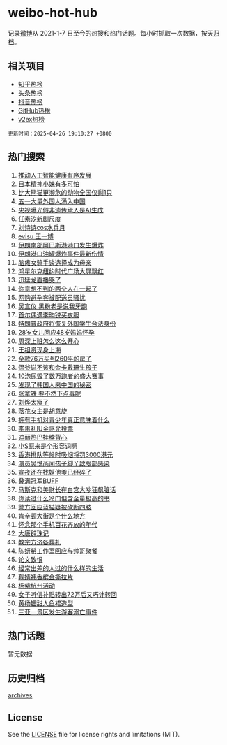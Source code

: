 # weibo-hot-hub

记录[微博](https://www.weibo.com)从 2021-1-7 日至今的热搜和热门话题。每小时抓取一次数据，按天[归档](archives)。

## 相关项目

- [知乎热榜](https://github.com/lonnyzhang423/zhihu-hot-hub)
- [头条热榜](https://github.com/lonnyzhang423/toutiao-hot-hub)
- [抖音热榜](https://github.com/lonnyzhang423/douyin-hot-hub)
- [GitHub热榜](https://github.com/lonnyzhang423/github-hot-hub)
- [v2ex热榜](https://github.com/lonnyzhang423/v2ex-hot-hub)


`更新时间：2025-04-26 19:10:27 +0800`

## 热门搜索

1. [推动人工智能健康有序发展](https://m.weibo.cn/search?containerid=100103type%3D1%26t%3D10%26q%3D%23%E6%8E%A8%E5%8A%A8%E4%BA%BA%E5%B7%A5%E6%99%BA%E8%83%BD%E5%81%A5%E5%BA%B7%E6%9C%89%E5%BA%8F%E5%8F%91%E5%B1%95%23&stream_entry_id=51&isnewpage=1&extparam=seat%3D1%26stream_entry_id%3D51%26c_type%3D51%26pos%3D0%26dgr%3D0%26cate%3D10103%26q%3D%2523%25E6%258E%25A8%25E5%258A%25A8%25E4%25BA%25BA%25E5%25B7%25A5%25E6%2599%25BA%25E8%2583%25BD%25E5%2581%25A5%25E5%25BA%25B7%25E6%259C%2589%25E5%25BA%258F%25E5%258F%2591%25E5%25B1%2595%2523%26filter_type%3Drealtimehot%26display_time%3D1745665826%26pre_seqid%3D174566582621402941420151)
1. [日本精神小妹有多可怕](https://m.weibo.cn/search?containerid=100103type%3D1%26t%3D10%26q%3D%E6%97%A5%E6%9C%AC%E7%B2%BE%E7%A5%9E%E5%B0%8F%E5%A6%B9%E6%9C%89%E5%A4%9A%E5%8F%AF%E6%80%95&stream_entry_id=31&isnewpage=1&extparam=seat%3D1%26c_type%3D31%26flag%3D2%26dgr%3D0%26cate%3D5001%26stream_entry_id%3D31%26filter_type%3Drealtimehot%26band_rank%3D1%26q%3D%25E6%2597%25A5%25E6%259C%25AC%25E7%25B2%25BE%25E7%25A5%259E%25E5%25B0%258F%25E5%25A6%25B9%25E6%259C%2589%25E5%25A4%259A%25E5%258F%25AF%25E6%2580%2595%26lcate%3D5001%26pos%3D0%26realpos%3D1%26display_time%3D1745665826%26pre_seqid%3D174566582621402941420151)
1. [比大熊猫更濒危的动物全国仅剩1只](https://m.weibo.cn/search?containerid=100103type%3D1%26t%3D10%26q%3D%23%E6%AF%94%E5%A4%A7%E7%86%8A%E7%8C%AB%E6%9B%B4%E6%BF%92%E5%8D%B1%E7%9A%84%E5%8A%A8%E7%89%A9%E5%85%A8%E5%9B%BD%E4%BB%85%E5%89%A91%E5%8F%AA%23&stream_entry_id=31&isnewpage=1&extparam=seat%3D1%26c_type%3D31%26flag%3D1%26dgr%3D0%26cate%3D5001%26stream_entry_id%3D31%26filter_type%3Drealtimehot%26band_rank%3D2%26q%3D%2523%25E6%25AF%2594%25E5%25A4%25A7%25E7%2586%258A%25E7%258C%25AB%25E6%259B%25B4%25E6%25BF%2592%25E5%258D%25B1%25E7%259A%2584%25E5%258A%25A8%25E7%2589%25A9%25E5%2585%25A8%25E5%259B%25BD%25E4%25BB%2585%25E5%2589%25A91%25E5%258F%25AA%2523%26lcate%3D5001%26pos%3D1%26realpos%3D2%26display_time%3D1745665826%26pre_seqid%3D174566582621402941420151)
1. [五一大量外国人涌入中国](https://m.weibo.cn/search?containerid=100103type%3D1%26t%3D10%26q%3D%23%E4%BA%94%E4%B8%80%E5%A4%A7%E9%87%8F%E5%A4%96%E5%9B%BD%E4%BA%BA%E6%B6%8C%E5%85%A5%E4%B8%AD%E5%9B%BD%23&stream_entry_id=31&isnewpage=1&extparam=seat%3D1%26c_type%3D31%26flag%3D0%26dgr%3D0%26cate%3D5001%26stream_entry_id%3D31%26filter_type%3Drealtimehot%26band_rank%3D3%26q%3D%2523%25E4%25BA%2594%25E4%25B8%2580%25E5%25A4%25A7%25E9%2587%258F%25E5%25A4%2596%25E5%259B%25BD%25E4%25BA%25BA%25E6%25B6%258C%25E5%2585%25A5%25E4%25B8%25AD%25E5%259B%25BD%2523%26lcate%3D5001%26pos%3D2%26realpos%3D3%26display_time%3D1745665826%26pre_seqid%3D174566582621402941420151)
1. [央视曝光假非遗传承人是AI生成](https://m.weibo.cn/search?containerid=100103type%3D1%26t%3D10%26q%3D%23%E5%A4%AE%E8%A7%86%E6%9B%9D%E5%85%89%E5%81%87%E9%9D%9E%E9%81%97%E4%BC%A0%E6%89%BF%E4%BA%BA%E6%98%AFAI%E7%94%9F%E6%88%90%23&stream_entry_id=31&isnewpage=1&extparam=seat%3D1%26c_type%3D31%26flag%3D1%26dgr%3D0%26cate%3D5001%26stream_entry_id%3D31%26filter_type%3Drealtimehot%26band_rank%3D4%26q%3D%2523%25E5%25A4%25AE%25E8%25A7%2586%25E6%259B%259D%25E5%2585%2589%25E5%2581%2587%25E9%259D%259E%25E9%2581%2597%25E4%25BC%25A0%25E6%2589%25BF%25E4%25BA%25BA%25E6%2598%25AFAI%25E7%2594%259F%25E6%2588%2590%2523%26lcate%3D5001%26pos%3D3%26realpos%3D4%26display_time%3D1745665826%26pre_seqid%3D174566582621402941420151)
1. [任素汐新剧尺度](https://m.weibo.cn/search?containerid=100103type%3D1%26t%3D10%26q%3D%E4%BB%BB%E7%B4%A0%E6%B1%90%E6%96%B0%E5%89%A7%E5%B0%BA%E5%BA%A6&stream_entry_id=31&isnewpage=1&extparam=seat%3D1%26c_type%3D31%26flag%3D1%26dgr%3D0%26cate%3D5001%26stream_entry_id%3D31%26filter_type%3Drealtimehot%26band_rank%3D5%26q%3D%25E4%25BB%25BB%25E7%25B4%25A0%25E6%25B1%2590%25E6%2596%25B0%25E5%2589%25A7%25E5%25B0%25BA%25E5%25BA%25A6%26lcate%3D5001%26pos%3D4%26realpos%3D5%26display_time%3D1745665826%26pre_seqid%3D174566582621402941420151)
1. [刘诗诗cos水兵月](https://m.weibo.cn/search?containerid=100103type%3D1%26t%3D10%26q%3D%E5%88%98%E8%AF%97%E8%AF%97cos%E6%B0%B4%E5%85%B5%E6%9C%88&stream_entry_id=31&isnewpage=1&extparam=seat%3D1%26c_type%3D31%26flag%3D0%26dgr%3D0%26cate%3D5001%26stream_entry_id%3D31%26filter_type%3Drealtimehot%26band_rank%3D6%26q%3D%25E5%2588%2598%25E8%25AF%2597%25E8%25AF%2597cos%25E6%25B0%25B4%25E5%2585%25B5%25E6%259C%2588%26lcate%3D5001%26pos%3D5%26realpos%3D6%26display_time%3D1745665826%26pre_seqid%3D174566582621402941420151)
1. [evisu 王一博](https://m.weibo.cn/search?containerid=100103type%3D1%26t%3D10%26q%3Devisu+%E7%8E%8B%E4%B8%80%E5%8D%9A&stream_entry_id=31&isnewpage=1&extparam=seat%3D1%26c_type%3D31%26flag%3D1%26dgr%3D0%26cate%3D5001%26stream_entry_id%3D31%26filter_type%3Drealtimehot%26band_rank%3D7%26q%3Devisu%2520%25E7%258E%258B%25E4%25B8%2580%25E5%258D%259A%26lcate%3D5001%26pos%3D6%26realpos%3D7%26display_time%3D1745665826%26pre_seqid%3D174566582621402941420151)
1. [伊朗南部阿巴斯港港口发生爆炸](https://m.weibo.cn/search?containerid=100103type%3D1%26t%3D10%26q%3D%23%E4%BC%8A%E6%9C%97%E5%8D%97%E9%83%A8%E9%98%BF%E5%B7%B4%E6%96%AF%E6%B8%AF%E6%B8%AF%E5%8F%A3%E5%8F%91%E7%94%9F%E7%88%86%E7%82%B8%23&stream_entry_id=31&isnewpage=1&extparam=seat%3D1%26c_type%3D31%26flag%3D1%26dgr%3D0%26cate%3D5001%26stream_entry_id%3D31%26filter_type%3Drealtimehot%26band_rank%3D8%26q%3D%2523%25E4%25BC%258A%25E6%259C%2597%25E5%258D%2597%25E9%2583%25A8%25E9%2598%25BF%25E5%25B7%25B4%25E6%2596%25AF%25E6%25B8%25AF%25E6%25B8%25AF%25E5%258F%25A3%25E5%258F%2591%25E7%2594%259F%25E7%2588%2586%25E7%2582%25B8%2523%26lcate%3D5001%26pos%3D7%26realpos%3D8%26display_time%3D1745665826%26pre_seqid%3D174566582621402941420151)
1. [伊朗港口油罐爆炸事件最新伤情](https://m.weibo.cn/search?containerid=100103type%3D1%26t%3D10%26q%3D%23%E4%BC%8A%E6%9C%97%E6%B8%AF%E5%8F%A3%E6%B2%B9%E7%BD%90%E7%88%86%E7%82%B8%E4%BA%8B%E4%BB%B6%E6%9C%80%E6%96%B0%E4%BC%A4%E6%83%85%23&stream_entry_id=31&isnewpage=1&extparam=seat%3D1%26c_type%3D31%26flag%3D1%26dgr%3D0%26cate%3D5001%26stream_entry_id%3D31%26filter_type%3Drealtimehot%26band_rank%3D9%26q%3D%2523%25E4%25BC%258A%25E6%259C%2597%25E6%25B8%25AF%25E5%258F%25A3%25E6%25B2%25B9%25E7%25BD%2590%25E7%2588%2586%25E7%2582%25B8%25E4%25BA%258B%25E4%25BB%25B6%25E6%259C%2580%25E6%2596%25B0%25E4%25BC%25A4%25E6%2583%2585%2523%26lcate%3D5001%26pos%3D8%26realpos%3D9%26display_time%3D1745665826%26pre_seqid%3D174566582621402941420151)
1. [脑瘫女骑手谈选择成为母亲](https://m.weibo.cn/search?containerid=100103type%3D1%26t%3D10%26q%3D%23%E8%84%91%E7%98%AB%E5%A5%B3%E9%AA%91%E6%89%8B%E8%B0%88%E9%80%89%E6%8B%A9%E6%88%90%E4%B8%BA%E6%AF%8D%E4%BA%B2%23&stream_entry_id=31&isnewpage=1&extparam=seat%3D1%26c_type%3D31%26flag%3D1%26dgr%3D0%26cate%3D5001%26stream_entry_id%3D31%26filter_type%3Drealtimehot%26band_rank%3D10%26q%3D%2523%25E8%2584%2591%25E7%2598%25AB%25E5%25A5%25B3%25E9%25AA%2591%25E6%2589%258B%25E8%25B0%2588%25E9%2580%2589%25E6%258B%25A9%25E6%2588%2590%25E4%25B8%25BA%25E6%25AF%258D%25E4%25BA%25B2%2523%26lcate%3D5001%26pos%3D9%26realpos%3D10%26display_time%3D1745665826%26pre_seqid%3D174566582621402941420151)
1. [鸿星尔克纽约时代广场大屏飘红](https://m.weibo.cn/search?containerid=100103type%3D1%26t%3D10%26q%3D%23%E9%B8%BF%E6%98%9F%E5%B0%94%E5%85%8B%E7%BA%BD%E7%BA%A6%E6%97%B6%E4%BB%A3%E5%B9%BF%E5%9C%BA%E5%A4%A7%E5%B1%8F%E9%A3%98%E7%BA%A2%23&stream_entry_id=31&isnewpage=1&extparam=seat%3D1%26c_type%3D31%26flag%3D1%26dgr%3D0%26cate%3D5001%26stream_entry_id%3D31%26filter_type%3Drealtimehot%26band_rank%3D11%26q%3D%2523%25E9%25B8%25BF%25E6%2598%259F%25E5%25B0%2594%25E5%2585%258B%25E7%25BA%25BD%25E7%25BA%25A6%25E6%2597%25B6%25E4%25BB%25A3%25E5%25B9%25BF%25E5%259C%25BA%25E5%25A4%25A7%25E5%25B1%258F%25E9%25A3%2598%25E7%25BA%25A2%2523%26lcate%3D5001%26pos%3D10%26realpos%3D11%26display_time%3D1745665826%26pre_seqid%3D174566582621402941420151)
1. [迅猛龙直播哭了](https://m.weibo.cn/search?containerid=100103type%3D1%26t%3D10%26q%3D%23%E8%BF%85%E7%8C%9B%E9%BE%99%E7%9B%B4%E6%92%AD%E5%93%AD%E4%BA%86%23&stream_entry_id=31&isnewpage=1&extparam=seat%3D1%26c_type%3D31%26flag%3D1%26dgr%3D0%26cate%3D5001%26stream_entry_id%3D31%26filter_type%3Drealtimehot%26band_rank%3D12%26q%3D%2523%25E8%25BF%2585%25E7%258C%259B%25E9%25BE%2599%25E7%259B%25B4%25E6%2592%25AD%25E5%2593%25AD%25E4%25BA%2586%2523%26lcate%3D5001%26pos%3D11%26realpos%3D12%26display_time%3D1745665826%26pre_seqid%3D174566582621402941420151)
1. [你意想不到的两个人在一起了](https://m.weibo.cn/search?containerid=100103type%3D1%26t%3D10%26q%3D%E4%BD%A0%E6%84%8F%E6%83%B3%E4%B8%8D%E5%88%B0%E7%9A%84%E4%B8%A4%E4%B8%AA%E4%BA%BA%E5%9C%A8%E4%B8%80%E8%B5%B7%E4%BA%86&stream_entry_id=31&isnewpage=1&extparam=seat%3D1%26c_type%3D31%26flag%3D2%26dgr%3D0%26cate%3D5001%26stream_entry_id%3D31%26filter_type%3Drealtimehot%26band_rank%3D13%26q%3D%25E4%25BD%25A0%25E6%2584%258F%25E6%2583%25B3%25E4%25B8%258D%25E5%2588%25B0%25E7%259A%2584%25E4%25B8%25A4%25E4%25B8%25AA%25E4%25BA%25BA%25E5%259C%25A8%25E4%25B8%2580%25E8%25B5%25B7%25E4%25BA%2586%26lcate%3D5001%26pos%3D12%26realpos%3D13%26display_time%3D1745665826%26pre_seqid%3D174566582621402941420151)
1. [网购避孕套被配送员骚扰](https://m.weibo.cn/search?containerid=100103type%3D1%26t%3D10%26q%3D%23%E7%BD%91%E8%B4%AD%E9%81%BF%E5%AD%95%E5%A5%97%E8%A2%AB%E9%85%8D%E9%80%81%E5%91%98%E9%AA%9A%E6%89%B0%23&stream_entry_id=31&isnewpage=1&extparam=seat%3D1%26c_type%3D31%26flag%3D1%26dgr%3D0%26cate%3D5001%26stream_entry_id%3D31%26filter_type%3Drealtimehot%26band_rank%3D14%26q%3D%2523%25E7%25BD%2591%25E8%25B4%25AD%25E9%2581%25BF%25E5%25AD%2595%25E5%25A5%2597%25E8%25A2%25AB%25E9%2585%258D%25E9%2580%2581%25E5%2591%2598%25E9%25AA%259A%25E6%2589%25B0%2523%26lcate%3D5001%26pos%3D13%26realpos%3D14%26display_time%3D1745665826%26pre_seqid%3D174566582621402941420151)
1. [吴宣仪 黑粉老是说我牙龅](https://m.weibo.cn/search?containerid=100103type%3D1%26t%3D10%26q%3D%E5%90%B4%E5%AE%A3%E4%BB%AA+%E9%BB%91%E7%B2%89%E8%80%81%E6%98%AF%E8%AF%B4%E6%88%91%E7%89%99%E9%BE%85&stream_entry_id=31&isnewpage=1&extparam=seat%3D1%26c_type%3D31%26flag%3D1%26dgr%3D0%26cate%3D5001%26stream_entry_id%3D31%26filter_type%3Drealtimehot%26band_rank%3D15%26q%3D%25E5%2590%25B4%25E5%25AE%25A3%25E4%25BB%25AA%2520%25E9%25BB%2591%25E7%25B2%2589%25E8%2580%2581%25E6%2598%25AF%25E8%25AF%25B4%25E6%2588%2591%25E7%2589%2599%25E9%25BE%2585%26lcate%3D5001%26pos%3D14%26realpos%3D15%26display_time%3D1745665826%26pre_seqid%3D174566582621402941420151)
1. [首尔偶遇李昀锐买衣服](https://m.weibo.cn/search?containerid=100103type%3D1%26t%3D10%26q%3D%23%E9%A6%96%E5%B0%94%E5%81%B6%E9%81%87%E6%9D%8E%E6%98%80%E9%94%90%E4%B9%B0%E8%A1%A3%E6%9C%8D%23&stream_entry_id=31&isnewpage=1&extparam=seat%3D1%26c_type%3D31%26flag%3D0%26dgr%3D0%26cate%3D5001%26stream_entry_id%3D31%26filter_type%3Drealtimehot%26band_rank%3D16%26q%3D%2523%25E9%25A6%2596%25E5%25B0%2594%25E5%2581%25B6%25E9%2581%2587%25E6%259D%258E%25E6%2598%2580%25E9%2594%2590%25E4%25B9%25B0%25E8%25A1%25A3%25E6%259C%258D%2523%26lcate%3D5001%26pos%3D15%26realpos%3D16%26display_time%3D1745665826%26pre_seqid%3D174566582621402941420151)
1. [特朗普政府将恢复外国学生合法身份](https://m.weibo.cn/search?containerid=100103type%3D1%26t%3D10%26q%3D%E7%89%B9%E6%9C%97%E6%99%AE%E6%94%BF%E5%BA%9C%E5%B0%86%E6%81%A2%E5%A4%8D%E5%A4%96%E5%9B%BD%E5%AD%A6%E7%94%9F%E5%90%88%E6%B3%95%E8%BA%AB%E4%BB%BD&stream_entry_id=31&isnewpage=1&extparam=seat%3D1%26c_type%3D31%26flag%3D1%26dgr%3D0%26cate%3D5001%26stream_entry_id%3D31%26filter_type%3Drealtimehot%26band_rank%3D17%26q%3D%25E7%2589%25B9%25E6%259C%2597%25E6%2599%25AE%25E6%2594%25BF%25E5%25BA%259C%25E5%25B0%2586%25E6%2581%25A2%25E5%25A4%258D%25E5%25A4%2596%25E5%259B%25BD%25E5%25AD%25A6%25E7%2594%259F%25E5%2590%2588%25E6%25B3%2595%25E8%25BA%25AB%25E4%25BB%25BD%26lcate%3D5001%26pos%3D16%26realpos%3D17%26display_time%3D1745665826%26pre_seqid%3D174566582621402941420151)
1. [28岁女儿回应48岁妈妈怀孕](https://m.weibo.cn/search?containerid=100103type%3D1%26t%3D10%26q%3D%2328%E5%B2%81%E5%A5%B3%E5%84%BF%E5%9B%9E%E5%BA%9448%E5%B2%81%E5%A6%88%E5%A6%88%E6%80%80%E5%AD%95%23&stream_entry_id=31&isnewpage=1&extparam=seat%3D1%26c_type%3D31%26flag%3D0%26dgr%3D0%26cate%3D5001%26stream_entry_id%3D31%26filter_type%3Drealtimehot%26band_rank%3D18%26q%3D%252328%25E5%25B2%2581%25E5%25A5%25B3%25E5%2584%25BF%25E5%259B%259E%25E5%25BA%259448%25E5%25B2%2581%25E5%25A6%2588%25E5%25A6%2588%25E6%2580%2580%25E5%25AD%2595%2523%26lcate%3D5001%26pos%3D17%26realpos%3D18%26display_time%3D1745665826%26pre_seqid%3D174566582621402941420151)
1. [周深上班怎么这么开心](https://m.weibo.cn/search?containerid=100103type%3D1%26t%3D10%26q%3D%E5%91%A8%E6%B7%B1%E4%B8%8A%E7%8F%AD%E6%80%8E%E4%B9%88%E8%BF%99%E4%B9%88%E5%BC%80%E5%BF%83&stream_entry_id=31&isnewpage=1&extparam=seat%3D1%26c_type%3D31%26flag%3D1%26dgr%3D0%26cate%3D5001%26stream_entry_id%3D31%26filter_type%3Drealtimehot%26band_rank%3D19%26q%3D%25E5%2591%25A8%25E6%25B7%25B1%25E4%25B8%258A%25E7%258F%25AD%25E6%2580%258E%25E4%25B9%2588%25E8%25BF%2599%25E4%25B9%2588%25E5%25BC%2580%25E5%25BF%2583%26lcate%3D5001%26pos%3D18%26realpos%3D19%26display_time%3D1745665826%26pre_seqid%3D174566582621402941420151)
1. [王祖贤现身上海](https://m.weibo.cn/search?containerid=100103type%3D1%26t%3D10%26q%3D%23%E7%8E%8B%E7%A5%96%E8%B4%A4%E7%8E%B0%E8%BA%AB%E4%B8%8A%E6%B5%B7%23&stream_entry_id=31&isnewpage=1&extparam=seat%3D1%26c_type%3D31%26flag%3D1%26dgr%3D0%26cate%3D5001%26stream_entry_id%3D31%26filter_type%3Drealtimehot%26band_rank%3D20%26q%3D%2523%25E7%258E%258B%25E7%25A5%2596%25E8%25B4%25A4%25E7%258E%25B0%25E8%25BA%25AB%25E4%25B8%258A%25E6%25B5%25B7%2523%26lcate%3D5001%26pos%3D19%26realpos%3D20%26display_time%3D1745665826%26pre_seqid%3D174566582621402941420151)
1. [全款76万买到260平的房子](https://m.weibo.cn/search?containerid=100103type%3D1%26t%3D10%26q%3D%E5%85%A8%E6%AC%BE76%E4%B8%87%E4%B9%B0%E5%88%B0260%E5%B9%B3%E7%9A%84%E6%88%BF%E5%AD%90&stream_entry_id=31&isnewpage=1&extparam=seat%3D1%26c_type%3D31%26flag%3D1%26dgr%3D0%26cate%3D5001%26stream_entry_id%3D31%26filter_type%3Drealtimehot%26band_rank%3D21%26q%3D%25E5%2585%25A8%25E6%25AC%25BE76%25E4%25B8%2587%25E4%25B9%25B0%25E5%2588%25B0260%25E5%25B9%25B3%25E7%259A%2584%25E6%2588%25BF%25E5%25AD%2590%26lcate%3D5001%26pos%3D20%26realpos%3D21%26display_time%3D1745665826%26pre_seqid%3D174566582621402941420151)
1. [侃爷说不该和金卡戴珊生孩子](https://m.weibo.cn/search?containerid=100103type%3D1%26t%3D10%26q%3D%23%E4%BE%83%E7%88%B7%E8%AF%B4%E4%B8%8D%E8%AF%A5%E5%92%8C%E9%87%91%E5%8D%A1%E6%88%B4%E7%8F%8A%E7%94%9F%E5%AD%A9%E5%AD%90%23&stream_entry_id=31&isnewpage=1&extparam=seat%3D1%26c_type%3D31%26flag%3D0%26dgr%3D0%26cate%3D5001%26stream_entry_id%3D31%26filter_type%3Drealtimehot%26band_rank%3D22%26q%3D%2523%25E4%25BE%2583%25E7%2588%25B7%25E8%25AF%25B4%25E4%25B8%258D%25E8%25AF%25A5%25E5%2592%258C%25E9%2587%2591%25E5%258D%25A1%25E6%2588%25B4%25E7%258F%258A%25E7%2594%259F%25E5%25AD%25A9%25E5%25AD%2590%2523%26lcate%3D5001%26pos%3D21%26realpos%3D22%26display_time%3D1745665826%26pre_seqid%3D174566582621402941420151)
1. [10泡尿毁了数万跑者的盛大赛事](https://m.weibo.cn/search?containerid=100103type%3D1%26t%3D10%26q%3D%2310%E6%B3%A1%E5%B0%BF%E6%AF%81%E4%BA%86%E6%95%B0%E4%B8%87%E8%B7%91%E8%80%85%E7%9A%84%E7%9B%9B%E5%A4%A7%E8%B5%9B%E4%BA%8B%23&stream_entry_id=31&isnewpage=1&extparam=seat%3D1%26c_type%3D31%26flag%3D2%26dgr%3D0%26cate%3D5001%26stream_entry_id%3D31%26filter_type%3Drealtimehot%26band_rank%3D23%26q%3D%252310%25E6%25B3%25A1%25E5%25B0%25BF%25E6%25AF%2581%25E4%25BA%2586%25E6%2595%25B0%25E4%25B8%2587%25E8%25B7%2591%25E8%2580%2585%25E7%259A%2584%25E7%259B%259B%25E5%25A4%25A7%25E8%25B5%259B%25E4%25BA%258B%2523%26lcate%3D5001%26pos%3D22%26realpos%3D23%26display_time%3D1745665826%26pre_seqid%3D174566582621402941420151)
1. [发现了韩国人来中国的秘密](https://m.weibo.cn/search?containerid=100103type%3D1%26t%3D10%26q%3D%23%E5%8F%91%E7%8E%B0%E4%BA%86%E9%9F%A9%E5%9B%BD%E4%BA%BA%E6%9D%A5%E4%B8%AD%E5%9B%BD%E7%9A%84%E7%A7%98%E5%AF%86%23&stream_entry_id=31&isnewpage=1&extparam=seat%3D1%26c_type%3D31%26flag%3D1%26dgr%3D0%26cate%3D5001%26stream_entry_id%3D31%26filter_type%3Drealtimehot%26band_rank%3D24%26q%3D%2523%25E5%258F%2591%25E7%258E%25B0%25E4%25BA%2586%25E9%259F%25A9%25E5%259B%25BD%25E4%25BA%25BA%25E6%259D%25A5%25E4%25B8%25AD%25E5%259B%25BD%25E7%259A%2584%25E7%25A7%2598%25E5%25AF%2586%2523%26lcate%3D5001%26pos%3D23%26realpos%3D24%26display_time%3D1745665826%26pre_seqid%3D174566582621402941420151)
1. [张拿铁 要不然下点毒呢](https://m.weibo.cn/search?containerid=100103type%3D1%26t%3D10%26q%3D%E5%BC%A0%E6%8B%BF%E9%93%81+%E8%A6%81%E4%B8%8D%E7%84%B6%E4%B8%8B%E7%82%B9%E6%AF%92%E5%91%A2&stream_entry_id=31&isnewpage=1&extparam=seat%3D1%26c_type%3D31%26flag%3D2%26dgr%3D0%26cate%3D5001%26stream_entry_id%3D31%26filter_type%3Drealtimehot%26band_rank%3D25%26q%3D%25E5%25BC%25A0%25E6%258B%25BF%25E9%2593%2581%2520%25E8%25A6%2581%25E4%25B8%258D%25E7%2584%25B6%25E4%25B8%258B%25E7%2582%25B9%25E6%25AF%2592%25E5%2591%25A2%26lcate%3D5001%26pos%3D24%26realpos%3D25%26display_time%3D1745665826%26pre_seqid%3D174566582621402941420151)
1. [刘烨太瘦了](https://m.weibo.cn/search?containerid=100103type%3D1%26t%3D10%26q%3D%23%E5%88%98%E7%83%A8%E5%A4%AA%E7%98%A6%E4%BA%86%23&stream_entry_id=31&isnewpage=1&extparam=seat%3D1%26c_type%3D31%26flag%3D1%26dgr%3D0%26cate%3D5001%26stream_entry_id%3D31%26filter_type%3Drealtimehot%26band_rank%3D26%26q%3D%2523%25E5%2588%2598%25E7%2583%25A8%25E5%25A4%25AA%25E7%2598%25A6%25E4%25BA%2586%2523%26lcate%3D5001%26pos%3D25%26realpos%3D26%26display_time%3D1745665826%26pre_seqid%3D174566582621402941420151)
1. [落花女主是胡意旋](https://m.weibo.cn/search?containerid=100103type%3D1%26t%3D10%26q%3D%23%E8%90%BD%E8%8A%B1%E5%A5%B3%E4%B8%BB%E6%98%AF%E8%83%A1%E6%84%8F%E6%97%8B%23&stream_entry_id=31&isnewpage=1&extparam=seat%3D1%26c_type%3D31%26flag%3D1%26dgr%3D0%26cate%3D5001%26stream_entry_id%3D31%26filter_type%3Drealtimehot%26band_rank%3D27%26q%3D%2523%25E8%2590%25BD%25E8%258A%25B1%25E5%25A5%25B3%25E4%25B8%25BB%25E6%2598%25AF%25E8%2583%25A1%25E6%2584%258F%25E6%2597%258B%2523%26lcate%3D5001%26pos%3D26%26realpos%3D27%26display_time%3D1745665826%26pre_seqid%3D174566582621402941420151)
1. [拥有手机对青少年真正意味着什么](https://m.weibo.cn/search?containerid=100103type%3D1%26t%3D10%26q%3D%23%E6%8B%A5%E6%9C%89%E6%89%8B%E6%9C%BA%E5%AF%B9%E9%9D%92%E5%B0%91%E5%B9%B4%E7%9C%9F%E6%AD%A3%E6%84%8F%E5%91%B3%E7%9D%80%E4%BB%80%E4%B9%88%23&stream_entry_id=31&isnewpage=1&extparam=seat%3D1%26c_type%3D31%26flag%3D1%26dgr%3D0%26cate%3D5001%26stream_entry_id%3D31%26filter_type%3Drealtimehot%26band_rank%3D28%26q%3D%2523%25E6%258B%25A5%25E6%259C%2589%25E6%2589%258B%25E6%259C%25BA%25E5%25AF%25B9%25E9%259D%2592%25E5%25B0%2591%25E5%25B9%25B4%25E7%259C%259F%25E6%25AD%25A3%25E6%2584%258F%25E5%2591%25B3%25E7%259D%2580%25E4%25BB%2580%25E4%25B9%2588%2523%26lcate%3D5001%26pos%3D27%26realpos%3D28%26display_time%3D1745665826%26pre_seqid%3D174566582621402941420151)
1. [李惠利IU金惠允投票](https://m.weibo.cn/search?containerid=100103type%3D1%26t%3D10%26q%3D%23%E6%9D%8E%E6%83%A0%E5%88%A9IU%E9%87%91%E6%83%A0%E5%85%81%E6%8A%95%E7%A5%A8%23&stream_entry_id=31&isnewpage=1&extparam=seat%3D1%26c_type%3D31%26flag%3D0%26dgr%3D0%26cate%3D5001%26stream_entry_id%3D31%26filter_type%3Drealtimehot%26band_rank%3D29%26q%3D%2523%25E6%259D%258E%25E6%2583%25A0%25E5%2588%25A9IU%25E9%2587%2591%25E6%2583%25A0%25E5%2585%2581%25E6%258A%2595%25E7%25A5%25A8%2523%26lcate%3D5001%26pos%3D28%26realpos%3D29%26display_time%3D1745665826%26pre_seqid%3D174566582621402941420151)
1. [迪丽热巴挂脖背心](https://m.weibo.cn/search?containerid=100103type%3D1%26t%3D10%26q%3D%23%E8%BF%AA%E4%B8%BD%E7%83%AD%E5%B7%B4%E6%8C%82%E8%84%96%E8%83%8C%E5%BF%83%23&stream_entry_id=31&isnewpage=1&extparam=seat%3D1%26c_type%3D31%26flag%3D1%26dgr%3D0%26cate%3D5001%26stream_entry_id%3D31%26filter_type%3Drealtimehot%26band_rank%3D30%26q%3D%2523%25E8%25BF%25AA%25E4%25B8%25BD%25E7%2583%25AD%25E5%25B7%25B4%25E6%258C%2582%25E8%2584%2596%25E8%2583%258C%25E5%25BF%2583%2523%26lcate%3D5001%26pos%3D29%26realpos%3D30%26display_time%3D1745665826%26pre_seqid%3D174566582621402941420151)
1. [小S原来是个形容词啊](https://m.weibo.cn/search?containerid=100103type%3D1%26t%3D10%26q%3D%E5%B0%8FS%E5%8E%9F%E6%9D%A5%E6%98%AF%E4%B8%AA%E5%BD%A2%E5%AE%B9%E8%AF%8D%E5%95%8A&stream_entry_id=31&isnewpage=1&extparam=seat%3D1%26c_type%3D31%26flag%3D0%26dgr%3D0%26cate%3D5001%26stream_entry_id%3D31%26filter_type%3Drealtimehot%26band_rank%3D31%26q%3D%25E5%25B0%258FS%25E5%258E%259F%25E6%259D%25A5%25E6%2598%25AF%25E4%25B8%25AA%25E5%25BD%25A2%25E5%25AE%25B9%25E8%25AF%258D%25E5%2595%258A%26lcate%3D5001%26pos%3D30%26realpos%3D31%26display_time%3D1745665826%26pre_seqid%3D174566582621402941420151)
1. [香港排队等候时吸烟将罚3000港元](https://m.weibo.cn/search?containerid=100103type%3D1%26t%3D10%26q%3D%23%E9%A6%99%E6%B8%AF%E6%8E%92%E9%98%9F%E7%AD%89%E5%80%99%E6%97%B6%E5%90%B8%E7%83%9F%E5%B0%86%E7%BD%9A3000%E6%B8%AF%E5%85%83%23&stream_entry_id=31&isnewpage=1&extparam=seat%3D1%26c_type%3D31%26flag%3D0%26dgr%3D0%26cate%3D5001%26stream_entry_id%3D31%26filter_type%3Drealtimehot%26band_rank%3D32%26q%3D%2523%25E9%25A6%2599%25E6%25B8%25AF%25E6%258E%2592%25E9%2598%259F%25E7%25AD%2589%25E5%2580%2599%25E6%2597%25B6%25E5%2590%25B8%25E7%2583%259F%25E5%25B0%2586%25E7%25BD%259A3000%25E6%25B8%25AF%25E5%2585%2583%2523%26lcate%3D5001%26pos%3D31%26realpos%3D32%26display_time%3D1745665826%26pre_seqid%3D174566582621402941420151)
1. [演员吴悦菡闻孩子脚丫致眼部感染](https://m.weibo.cn/search?containerid=100103type%3D1%26t%3D10%26q%3D%23%E6%BC%94%E5%91%98%E5%90%B4%E6%82%A6%E8%8F%A1%E9%97%BB%E5%AD%A9%E5%AD%90%E8%84%9A%E4%B8%AB%E8%87%B4%E7%9C%BC%E9%83%A8%E6%84%9F%E6%9F%93%23&stream_entry_id=31&isnewpage=1&extparam=seat%3D1%26c_type%3D31%26flag%3D1%26dgr%3D0%26cate%3D5001%26stream_entry_id%3D31%26filter_type%3Drealtimehot%26band_rank%3D33%26q%3D%2523%25E6%25BC%2594%25E5%2591%2598%25E5%2590%25B4%25E6%2582%25A6%25E8%258F%25A1%25E9%2597%25BB%25E5%25AD%25A9%25E5%25AD%2590%25E8%2584%259A%25E4%25B8%25AB%25E8%2587%25B4%25E7%259C%25BC%25E9%2583%25A8%25E6%2584%259F%25E6%259F%2593%2523%26lcate%3D5001%26pos%3D32%26realpos%3D33%26display_time%3D1745665826%26pre_seqid%3D174566582621402941420151)
1. [宣夜还在找妖他爹已经碎了](https://m.weibo.cn/search?containerid=100103type%3D1%26t%3D10%26q%3D%E5%AE%A3%E5%A4%9C%E8%BF%98%E5%9C%A8%E6%89%BE%E5%A6%96%E4%BB%96%E7%88%B9%E5%B7%B2%E7%BB%8F%E7%A2%8E%E4%BA%86&stream_entry_id=31&isnewpage=1&extparam=seat%3D1%26c_type%3D31%26flag%3D1%26dgr%3D0%26cate%3D5001%26stream_entry_id%3D31%26filter_type%3Drealtimehot%26band_rank%3D34%26q%3D%25E5%25AE%25A3%25E5%25A4%259C%25E8%25BF%2598%25E5%259C%25A8%25E6%2589%25BE%25E5%25A6%2596%25E4%25BB%2596%25E7%2588%25B9%25E5%25B7%25B2%25E7%25BB%258F%25E7%25A2%258E%25E4%25BA%2586%26lcate%3D5001%26pos%3D33%26realpos%3D34%26display_time%3D1745665826%26pre_seqid%3D174566582621402941420151)
1. [叠满冠军BUFF](https://m.weibo.cn/search?containerid=100103type%3D1%26t%3D10%26q%3D%23%E5%8F%A0%E6%BB%A1%E5%86%A0%E5%86%9BBUFF%23&stream_entry_id=31&isnewpage=1&extparam=seat%3D1%26c_type%3D31%26flag%3D1%26dgr%3D0%26cate%3D5001%26stream_entry_id%3D31%26filter_type%3Drealtimehot%26band_rank%3D35%26q%3D%2523%25E5%258F%25A0%25E6%25BB%25A1%25E5%2586%25A0%25E5%2586%259BBUFF%2523%26lcate%3D5001%26pos%3D34%26realpos%3D35%26display_time%3D1745665826%26pre_seqid%3D174566582621402941420151)
1. [马斯克和美财长在白宫大吵狂飙脏话](https://m.weibo.cn/search?containerid=100103type%3D1%26t%3D10%26q%3D%23%E9%A9%AC%E6%96%AF%E5%85%8B%E5%92%8C%E7%BE%8E%E8%B4%A2%E9%95%BF%E5%9C%A8%E7%99%BD%E5%AE%AB%E5%A4%A7%E5%90%B5%E7%8B%82%E9%A3%99%E8%84%8F%E8%AF%9D%23&stream_entry_id=31&isnewpage=1&extparam=seat%3D1%26c_type%3D31%26flag%3D0%26dgr%3D0%26cate%3D5001%26stream_entry_id%3D31%26filter_type%3Drealtimehot%26band_rank%3D36%26q%3D%2523%25E9%25A9%25AC%25E6%2596%25AF%25E5%2585%258B%25E5%2592%258C%25E7%25BE%258E%25E8%25B4%25A2%25E9%2595%25BF%25E5%259C%25A8%25E7%2599%25BD%25E5%25AE%25AB%25E5%25A4%25A7%25E5%2590%25B5%25E7%258B%2582%25E9%25A3%2599%25E8%2584%258F%25E8%25AF%259D%2523%26lcate%3D5001%26pos%3D35%26realpos%3D36%26display_time%3D1745665826%26pre_seqid%3D174566582621402941420151)
1. [你读过什么冷门但含金量极高的书](https://m.weibo.cn/search?containerid=100103type%3D1%26t%3D10%26q%3D%E4%BD%A0%E8%AF%BB%E8%BF%87%E4%BB%80%E4%B9%88%E5%86%B7%E9%97%A8%E4%BD%86%E5%90%AB%E9%87%91%E9%87%8F%E6%9E%81%E9%AB%98%E7%9A%84%E4%B9%A6&stream_entry_id=31&isnewpage=1&extparam=seat%3D1%26c_type%3D31%26flag%3D1%26dgr%3D0%26cate%3D5001%26stream_entry_id%3D31%26filter_type%3Drealtimehot%26band_rank%3D37%26q%3D%25E4%25BD%25A0%25E8%25AF%25BB%25E8%25BF%2587%25E4%25BB%2580%25E4%25B9%2588%25E5%2586%25B7%25E9%2597%25A8%25E4%25BD%2586%25E5%2590%25AB%25E9%2587%2591%25E9%2587%258F%25E6%259E%2581%25E9%25AB%2598%25E7%259A%2584%25E4%25B9%25A6%26lcate%3D5001%26pos%3D36%26realpos%3D37%26display_time%3D1745665826%26pre_seqid%3D174566582621402941420151)
1. [警方回应蓝猫疑被砍断四肢](https://m.weibo.cn/search?containerid=100103type%3D1%26t%3D10%26q%3D%23%E8%AD%A6%E6%96%B9%E5%9B%9E%E5%BA%94%E8%93%9D%E7%8C%AB%E7%96%91%E8%A2%AB%E7%A0%8D%E6%96%AD%E5%9B%9B%E8%82%A2%23&stream_entry_id=31&isnewpage=1&extparam=seat%3D1%26c_type%3D31%26flag%3D0%26dgr%3D0%26cate%3D5001%26stream_entry_id%3D31%26filter_type%3Drealtimehot%26band_rank%3D38%26q%3D%2523%25E8%25AD%25A6%25E6%2596%25B9%25E5%259B%259E%25E5%25BA%2594%25E8%2593%259D%25E7%258C%25AB%25E7%2596%2591%25E8%25A2%25AB%25E7%25A0%258D%25E6%2596%25AD%25E5%259B%259B%25E8%2582%25A2%2523%26lcate%3D5001%26pos%3D37%26realpos%3D38%26display_time%3D1745665826%26pre_seqid%3D174566582621402941420151)
1. [肯辛顿大街是个什么地方](https://m.weibo.cn/search?containerid=100103type%3D1%26t%3D10%26q%3D%E8%82%AF%E8%BE%9B%E9%A1%BF%E5%A4%A7%E8%A1%97%E6%98%AF%E4%B8%AA%E4%BB%80%E4%B9%88%E5%9C%B0%E6%96%B9&stream_entry_id=31&isnewpage=1&extparam=seat%3D1%26c_type%3D31%26flag%3D1%26dgr%3D0%26cate%3D5001%26stream_entry_id%3D31%26filter_type%3Drealtimehot%26band_rank%3D39%26q%3D%25E8%2582%25AF%25E8%25BE%259B%25E9%25A1%25BF%25E5%25A4%25A7%25E8%25A1%2597%25E6%2598%25AF%25E4%25B8%25AA%25E4%25BB%2580%25E4%25B9%2588%25E5%259C%25B0%25E6%2596%25B9%26lcate%3D5001%26pos%3D38%26realpos%3D39%26display_time%3D1745665826%26pre_seqid%3D174566582621402941420151)
1. [怀念那个手机百花齐放的年代](https://m.weibo.cn/search?containerid=100103type%3D1%26t%3D10%26q%3D%23%E6%80%80%E5%BF%B5%E9%82%A3%E4%B8%AA%E6%89%8B%E6%9C%BA%E7%99%BE%E8%8A%B1%E9%BD%90%E6%94%BE%E7%9A%84%E5%B9%B4%E4%BB%A3%23&stream_entry_id=31&isnewpage=1&extparam=seat%3D1%26c_type%3D31%26flag%3D1%26dgr%3D0%26cate%3D5001%26stream_entry_id%3D31%26filter_type%3Drealtimehot%26band_rank%3D40%26q%3D%2523%25E6%2580%2580%25E5%25BF%25B5%25E9%2582%25A3%25E4%25B8%25AA%25E6%2589%258B%25E6%259C%25BA%25E7%2599%25BE%25E8%258A%25B1%25E9%25BD%2590%25E6%2594%25BE%25E7%259A%2584%25E5%25B9%25B4%25E4%25BB%25A3%2523%26lcate%3D5001%26pos%3D39%26realpos%3D40%26display_time%3D1745665826%26pre_seqid%3D174566582621402941420151)
1. [大唐辟珠记](https://m.weibo.cn/search?containerid=100103type%3D1%26t%3D10%26q%3D%E5%A4%A7%E5%94%90%E8%BE%9F%E7%8F%A0%E8%AE%B0&stream_entry_id=31&isnewpage=1&extparam=seat%3D1%26c_type%3D31%26flag%3D1%26dgr%3D0%26cate%3D5001%26stream_entry_id%3D31%26filter_type%3Drealtimehot%26band_rank%3D41%26q%3D%25E5%25A4%25A7%25E5%2594%2590%25E8%25BE%259F%25E7%258F%25A0%25E8%25AE%25B0%26lcate%3D5001%26pos%3D40%26realpos%3D41%26display_time%3D1745665826%26pre_seqid%3D174566582621402941420151)
1. [教宗方济各葬礼](https://m.weibo.cn/search?containerid=100103type%3D1%26t%3D10%26q%3D%23%E6%95%99%E5%AE%97%E6%96%B9%E6%B5%8E%E5%90%84%E8%91%AC%E7%A4%BC%23&stream_entry_id=31&isnewpage=1&extparam=seat%3D1%26c_type%3D31%26flag%3D1%26dgr%3D0%26cate%3D5001%26stream_entry_id%3D31%26filter_type%3Drealtimehot%26band_rank%3D42%26q%3D%2523%25E6%2595%2599%25E5%25AE%2597%25E6%2596%25B9%25E6%25B5%258E%25E5%2590%2584%25E8%2591%25AC%25E7%25A4%25BC%2523%26lcate%3D5001%26pos%3D41%26realpos%3D42%26display_time%3D1745665826%26pre_seqid%3D174566582621402941420151)
1. [陈妍希工作室回应与帅哥聚餐](https://m.weibo.cn/search?containerid=100103type%3D1%26t%3D10%26q%3D%23%E9%99%88%E5%A6%8D%E5%B8%8C%E5%B7%A5%E4%BD%9C%E5%AE%A4%E5%9B%9E%E5%BA%94%E4%B8%8E%E5%B8%85%E5%93%A5%E8%81%9A%E9%A4%90%23&stream_entry_id=31&isnewpage=1&extparam=seat%3D1%26c_type%3D31%26flag%3D0%26dgr%3D0%26cate%3D5001%26stream_entry_id%3D31%26filter_type%3Drealtimehot%26band_rank%3D43%26q%3D%2523%25E9%2599%2588%25E5%25A6%258D%25E5%25B8%258C%25E5%25B7%25A5%25E4%25BD%259C%25E5%25AE%25A4%25E5%259B%259E%25E5%25BA%2594%25E4%25B8%258E%25E5%25B8%2585%25E5%2593%25A5%25E8%2581%259A%25E9%25A4%2590%2523%26lcate%3D5001%26pos%3D42%26realpos%3D43%26display_time%3D1745665826%26pre_seqid%3D174566582621402941420151)
1. [论文致恨](https://m.weibo.cn/search?containerid=100103type%3D1%26t%3D10%26q%3D%E8%AE%BA%E6%96%87%E8%87%B4%E6%81%A8&stream_entry_id=31&isnewpage=1&extparam=seat%3D1%26c_type%3D31%26flag%3D0%26dgr%3D0%26cate%3D5001%26stream_entry_id%3D31%26filter_type%3Drealtimehot%26band_rank%3D44%26q%3D%25E8%25AE%25BA%25E6%2596%2587%25E8%2587%25B4%25E6%2581%25A8%26lcate%3D5001%26pos%3D43%26realpos%3D44%26display_time%3D1745665826%26pre_seqid%3D174566582621402941420151)
1. [经常出差的人过的什么样的生活](https://m.weibo.cn/search?containerid=100103type%3D1%26t%3D10%26q%3D%E7%BB%8F%E5%B8%B8%E5%87%BA%E5%B7%AE%E7%9A%84%E4%BA%BA%E8%BF%87%E7%9A%84%E4%BB%80%E4%B9%88%E6%A0%B7%E7%9A%84%E7%94%9F%E6%B4%BB&stream_entry_id=31&isnewpage=1&extparam=seat%3D1%26c_type%3D31%26flag%3D1%26dgr%3D0%26cate%3D5001%26stream_entry_id%3D31%26filter_type%3Drealtimehot%26band_rank%3D45%26q%3D%25E7%25BB%258F%25E5%25B8%25B8%25E5%2587%25BA%25E5%25B7%25AE%25E7%259A%2584%25E4%25BA%25BA%25E8%25BF%2587%25E7%259A%2584%25E4%25BB%2580%25E4%25B9%2588%25E6%25A0%25B7%25E7%259A%2584%25E7%2594%259F%25E6%25B4%25BB%26lcate%3D5001%26pos%3D44%26realpos%3D45%26display_time%3D1745665826%26pre_seqid%3D174566582621402941420151)
1. [鞠婧祎香槟金撕拉片](https://m.weibo.cn/search?containerid=100103type%3D1%26t%3D10%26q%3D%23%E9%9E%A0%E5%A9%A7%E7%A5%8E%E9%A6%99%E6%A7%9F%E9%87%91%E6%92%95%E6%8B%89%E7%89%87%23&stream_entry_id=31&isnewpage=1&extparam=seat%3D1%26c_type%3D31%26flag%3D1%26dgr%3D0%26cate%3D5001%26stream_entry_id%3D31%26filter_type%3Drealtimehot%26band_rank%3D46%26q%3D%2523%25E9%259E%25A0%25E5%25A9%25A7%25E7%25A5%258E%25E9%25A6%2599%25E6%25A7%259F%25E9%2587%2591%25E6%2592%2595%25E6%258B%2589%25E7%2589%2587%2523%26lcate%3D5001%26pos%3D45%26realpos%3D46%26display_time%3D1745665826%26pre_seqid%3D174566582621402941420151)
1. [杨紫杭州活动](https://m.weibo.cn/search?containerid=100103type%3D1%26t%3D10%26q%3D%E6%9D%A8%E7%B4%AB%E6%9D%AD%E5%B7%9E%E6%B4%BB%E5%8A%A8&stream_entry_id=31&isnewpage=1&extparam=seat%3D1%26c_type%3D31%26flag%3D1%26dgr%3D0%26cate%3D5001%26stream_entry_id%3D31%26filter_type%3Drealtimehot%26band_rank%3D47%26q%3D%25E6%259D%25A8%25E7%25B4%25AB%25E6%259D%25AD%25E5%25B7%259E%25E6%25B4%25BB%25E5%258A%25A8%26lcate%3D5001%26pos%3D46%26realpos%3D47%26display_time%3D1745665826%26pre_seqid%3D174566582621402941420151)
1. [女子听信补贴转出72万后又巧计转回](https://m.weibo.cn/search?containerid=100103type%3D1%26t%3D10%26q%3D%23%E5%A5%B3%E5%AD%90%E5%90%AC%E4%BF%A1%E8%A1%A5%E8%B4%B4%E8%BD%AC%E5%87%BA72%E4%B8%87%E5%90%8E%E5%8F%88%E5%B7%A7%E8%AE%A1%E8%BD%AC%E5%9B%9E%23&stream_entry_id=31&isnewpage=1&extparam=seat%3D1%26c_type%3D31%26flag%3D1%26dgr%3D0%26cate%3D5001%26stream_entry_id%3D31%26filter_type%3Drealtimehot%26band_rank%3D48%26q%3D%2523%25E5%25A5%25B3%25E5%25AD%2590%25E5%2590%25AC%25E4%25BF%25A1%25E8%25A1%25A5%25E8%25B4%25B4%25E8%25BD%25AC%25E5%2587%25BA72%25E4%25B8%2587%25E5%2590%258E%25E5%258F%2588%25E5%25B7%25A7%25E8%25AE%25A1%25E8%25BD%25AC%25E5%259B%259E%2523%26lcate%3D5001%26pos%3D47%26realpos%3D48%26display_time%3D1745665826%26pre_seqid%3D174566582621402941420151)
1. [黄杨钿甜人鱼裙造型](https://m.weibo.cn/search?containerid=100103type%3D1%26t%3D10%26q%3D%23%E9%BB%84%E6%9D%A8%E9%92%BF%E7%94%9C%E4%BA%BA%E9%B1%BC%E8%A3%99%E9%80%A0%E5%9E%8B%23&stream_entry_id=31&isnewpage=1&extparam=seat%3D1%26c_type%3D31%26flag%3D1%26dgr%3D0%26cate%3D5001%26stream_entry_id%3D31%26filter_type%3Drealtimehot%26band_rank%3D49%26q%3D%2523%25E9%25BB%2584%25E6%259D%25A8%25E9%2592%25BF%25E7%2594%259C%25E4%25BA%25BA%25E9%25B1%25BC%25E8%25A3%2599%25E9%2580%25A0%25E5%259E%258B%2523%26lcate%3D5001%26pos%3D48%26realpos%3D49%26display_time%3D1745665826%26pre_seqid%3D174566582621402941420151)
1. [三亚一景区发生游客溺亡事件](https://m.weibo.cn/search?containerid=100103type%3D1%26t%3D10%26q%3D%23%E4%B8%89%E4%BA%9A%E4%B8%80%E6%99%AF%E5%8C%BA%E5%8F%91%E7%94%9F%E6%B8%B8%E5%AE%A2%E6%BA%BA%E4%BA%A1%E4%BA%8B%E4%BB%B6%23&stream_entry_id=31&isnewpage=1&extparam=seat%3D1%26c_type%3D31%26flag%3D1%26dgr%3D0%26cate%3D5001%26stream_entry_id%3D31%26filter_type%3Drealtimehot%26band_rank%3D50%26q%3D%2523%25E4%25B8%2589%25E4%25BA%259A%25E4%25B8%2580%25E6%2599%25AF%25E5%258C%25BA%25E5%258F%2591%25E7%2594%259F%25E6%25B8%25B8%25E5%25AE%25A2%25E6%25BA%25BA%25E4%25BA%25A1%25E4%25BA%258B%25E4%25BB%25B6%2523%26lcate%3D5001%26pos%3D49%26realpos%3D50%26display_time%3D1745665826%26pre_seqid%3D174566582621402941420151)

## 热门话题

暂无数据

## 历史归档

[archives](archives)

## License

See the [LICENSE](LICENSE) file for license rights and limitations (MIT).
